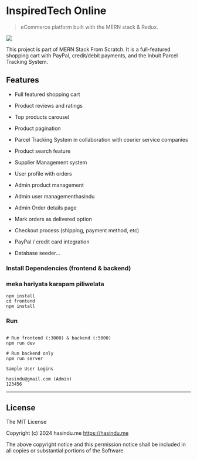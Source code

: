 # InspiredTech Online 

> eCommerce platform built with the MERN stack & Redux.

<img src="./frontend/public/images/logoIns.png">

This project is part of MERN Stack From Scratch. It is a full-featured shopping cart with PayPal, credit/debit payments, and the Inbuit Parcel Tracking System. 



<!-- tocstop -->

## Features

- Full featured shopping cart
- Product reviews and ratings
- Top products carousel
- Product pagination
- Parcel Tracking System in collaboration with courier service companies
- Product search feature
- Supplier Management system
- User profile with orders
- Admin product management
- Admin user managementhasindu

- Admin Order details page
- Mark orders as delivered option
- Checkout process (shipping, payment method, etc)
- PayPal / credit card integration
- Database seeder...
  



### Install Dependencies (frontend & backend)
### meka hariyata karapam piliwelata

```
npm install
cd frontend
npm install
```

### Run

```

# Run frontend (:3000) & backend (:5000)
npm run dev

# Run backend only
npm run server
```




```
Sample User Logins

hasindu@gmail.com (Admin)
123456

```

---

## License

The MIT License

Copyright (c) 2024 hasindu.me  https://hasindu.me



The above copyright notice and this permission notice shall be included in
all copies or substantial portions of the Software.


